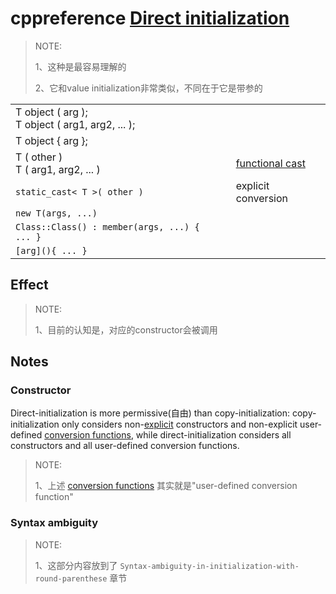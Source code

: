 # cppreference [Direct initialization](https://en.cppreference.com/w/cpp/language/direct_initialization)

> NOTE: 
>
> 1、这种是最容易理解的
>
> 2、它和value initialization非常类似，不同在于它是带参的

|                                                     |      |                                                              |
| --------------------------------------------------- | ---- | ------------------------------------------------------------ |
| T object ( arg );<br/>T object ( arg1, arg2, ... ); |      |                                                              |
| T object { arg };                                   |      |                                                              |
| T ( other )<br/>T ( arg1, arg2, ... )               |      | [functional cast](https://en.cppreference.com/w/cpp/language/explicit_cast) |
| `static_cast< T >( other )`                         |      | explicit conversion                                          |
| `new T(args, ...)`                                  |      |                                                              |
| `Class::Class() : member(args, ...) { ... }`        |      |                                                              |
| `[arg](){ ... }`                                    |      |                                                              |



## Effect

> NOTE: 
>
> 1、目前的认知是，对应的constructor会被调用

## Notes



### Constructor

Direct-initialization is more permissive(自由) than copy-initialization: copy-initialization only considers non-[explicit](https://en.cppreference.com/w/cpp/language/explicit) constructors and non-explicit user-defined [conversion functions](https://en.cppreference.com/w/cpp/language/cast_operator), while direct-initialization considers all constructors and all user-defined conversion functions.

> NOTE: 
>
> 1、上述 [conversion functions](https://en.cppreference.com/w/cpp/language/cast_operator) 其实就是"user-defined conversion function"

### Syntax ambiguity 

> NOTE: 
>
> 1、这部分内容放到了 `Syntax-ambiguity-in-initialization-with-round-parenthese` 章节
>
> 